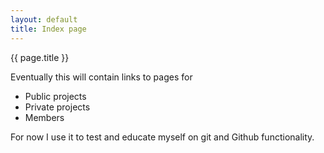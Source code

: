 ```yaml
---
layout: default
title: Index page
---
```


{{ page.title }}

Eventually this will contain links to pages for

- Public projects
- Private projects
- Members

For now I use it to test and educate myself on git and Github functionality.

